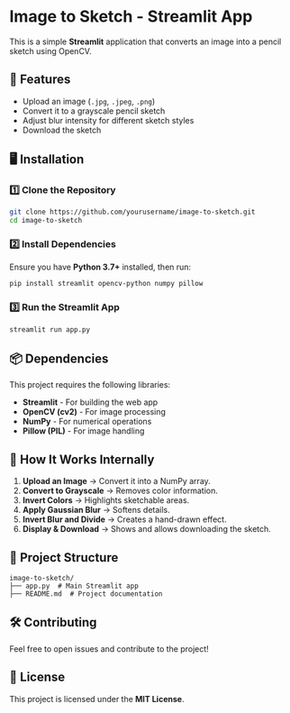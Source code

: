 # Image to Sketch - Streamlit App

This is a simple **Streamlit** application that converts an image into a pencil sketch using OpenCV.

## 🚀 Features
- Upload an image (`.jpg`, `.jpeg`, `.png`)
- Convert it to a grayscale pencil sketch
- Adjust blur intensity for different sketch styles
- Download the sketch

## 🖥️ Installation
### **1️⃣ Clone the Repository**
```bash
git clone https://github.com/yourusername/image-to-sketch.git
cd image-to-sketch
```
### **2️⃣ Install Dependencies**
Ensure you have **Python 3.7+** installed, then run:
```bash
pip install streamlit opencv-python numpy pillow
```

### **3️⃣ Run the Streamlit App**
```bash
streamlit run app.py
```

## 📦 Dependencies
This project requires the following libraries:
- **Streamlit** - For building the web app
- **OpenCV (cv2)** - For image processing
- **NumPy** - For numerical operations
- **Pillow (PIL)** - For image handling

## 📸 How It Works Internally
1. **Upload an Image** → Convert it into a NumPy array.
2. **Convert to Grayscale** → Removes color information.
3. **Invert Colors** → Highlights sketchable areas.
4. **Apply Gaussian Blur** → Softens details.
5. **Invert Blur and Divide** → Creates a hand-drawn effect.
6. **Display & Download** → Shows and allows downloading the sketch.

## 📂 Project Structure
```
image-to-sketch/
├── app.py  # Main Streamlit app
├── README.md  # Project documentation
```

## 🛠️ Contributing
Feel free to open issues and contribute to the project!

## 📜 License
This project is licensed under the **MIT License**.

